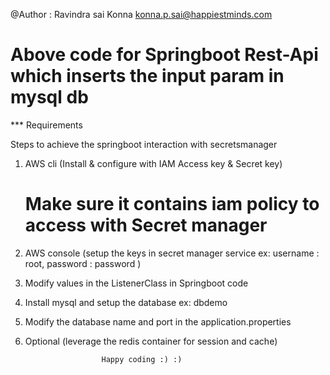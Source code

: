 
@Author : Ravindra sai Konna
konna.p.sai@happiestminds.com



# Above code for Springboot Rest-Api which inserts the input param in mysql db


*** Requirements

Steps to achieve the springboot interaction with secretsmanager

1. AWS cli (Install & configure with IAM Access key & Secret key)
   # Make sure it contains iam policy to access with Secret manager
   
2. AWS console (setup the keys in secret manager service ex: username : root, password : password )

3. Modify values in the ListenerClass in Springboot code

4. Install mysql and setup the database ex: dbdemo

5. Modify the database name and port in the application.properties

6. Optional (leverage the redis container for session and cache)


                        Happy coding :) :)
